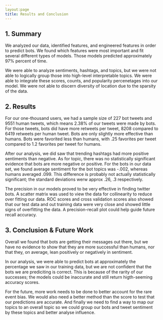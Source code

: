 ```yaml
---
layout:page
title: Results and Conclusion
---
```


## 1. Summary

We analyzed our data, identified features, and engineered features in order to predict bots. We found which features were most important and fit several different types of models. Those models predicted approximately 97% percent of time.

We were able to analyze sentiments, hashtags, and topics, but we were not able to logically group those into high-level interpretable topics. We were able to integrate these scores, counts, and popularity percenetages into our model. We were not able to discern diversity of location due to the sparsity of the data.

 
## 2. Results

For our one-thousand users, we had a sample size of 227 bot tweets and 9551 human tweets, which means 2.38% of our tweets were made by bots. For those tweets, bots did have more retweets per tweet, 8208 compared to 6419 retweets per human tweet. Bots are only slightly more effective than humans. Bots were favorited less than humans, with .25 favorites per tweet compared to 1.2 favorites per tweet for humans.

After our analysis, we did saw that trending hashtags had more positive sentiments than negative. As for topic, there was no statistically significant evidence that bots are more negative or positive. For the bots in our data set, we found average sentiment for the bot topics was -.002, whereas humans averaged .099. This difference is probably not actually statistically significant; the standard deviations werw approx .26, .3 respectively. 

The precision in our models proved to be very effective in finding twitter bots. A scatter matrix was used to view the data for collinearity to reduce over fitting our data. ROC scores and cross validation scores also showed that our test data and out training data were very close and showed little signs of overfitting the data. A precision-recall plot could help guide future recall accuracy. 


## 3. Conclusion & Future Work

Overall we found that bots are getting their messages out there, but we have no evidence to show that they are more successful than humans, nor that they, on average, lean positively or negatively in sentiment.

In our analysis, we were able to predict bots at approximately the percentage we saw in our training data, but we are not confident that the bots we are prediciting is correct. This is because of the rarity of our successes; the models could be inaccurate and still return higth-seeming accuracy scores. 

For the future, more work needs to be done to better account for the rare event bias. We would also need a better method than the score to test that our predictions are accurate. And finally we need to find a way to map our topics to an overall topic so we could group our bots and tweet sentiment by these topics and better analyse influence.
